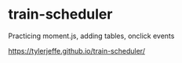 # train-scheduler

Practicing moment.js, adding tables, onclick events

https://tylerjeffe.github.io/train-scheduler/
